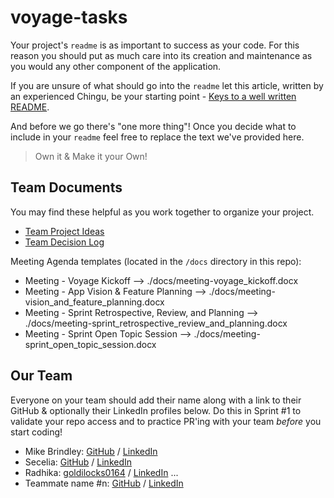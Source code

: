 # voyage-tasks

Your project's `readme` is as important to success as your code. For
this reason you should put as much care into its creation and maintenance
as you would any other component of the application.

If you are unsure of what should go into the `readme` let this article,
written by an experienced Chingu, be your starting point -
[Keys to a well written README](https://tinyurl.com/yk3wubft).

And before we go there's "one more thing"! Once you decide what to include
in your `readme` feel free to replace the text we've provided here.

> Own it & Make it your Own!

## Team Documents

You may find these helpful as you work together to organize your project.

- [Team Project Ideas](./docs/team_project_ideas.md)
- [Team Decision Log](./docs/team_decision_log.md)

Meeting Agenda templates (located in the `/docs` directory in this repo):

- Meeting - Voyage Kickoff --> ./docs/meeting-voyage_kickoff.docx
- Meeting - App Vision & Feature Planning --> ./docs/meeting-vision_and_feature_planning.docx
- Meeting - Sprint Retrospective, Review, and Planning --> ./docs/meeting-sprint_retrospective_review_and_planning.docx
- Meeting - Sprint Open Topic Session --> ./docs/meeting-sprint_open_topic_session.docx

## Our Team

Everyone on your team should add their name along with a link to their GitHub
& optionally their LinkedIn profiles below. Do this in Sprint #1 to validate
your repo access and to practice PR'ing with your team _before_ you start
coding!



- Mike Brindley: [GitHub](https://github.com/Mikelovin23) / [LinkedIn](https://www.linkedin.com/in/brindley/)
- Secelia: [GitHub](https://github.com/Secelia02) / [LinkedIn](https://linkedin.com/in/seceliamcnair)
- Radhika: [goldilocks0164](https://github.com/goldilocks0164) / [LinkedIn](https://www.linkedin.com/in/radhika-godla-81335166)
...
- Teammate name #n: [GitHub](https://github.com/ghaccountname) / [LinkedIn](https://linkedin.com/in/liaccountname)
